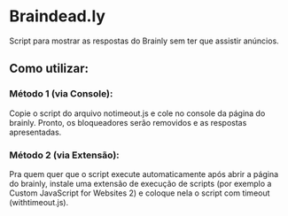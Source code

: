 # Braindead.ly
Script para mostrar as respostas do Brainly sem ter que assistir anúncios.

## Como utilizar: ##

### Método 1 (via Console): ###
Copie o script do arquivo notimeout.js e cole no console da página do brainly. Pronto, os bloqueadores serão removidos e as respostas apresentadas.

### Método 2 (via Extensão): ###
Pra quem quer que o script execute automaticamente após abrir a página do brainly, instale uma extensão de execução de scripts (por exemplo a Custom JavaScript for Websites 2) e coloque nela o script com timeout (withtimeout.js).
